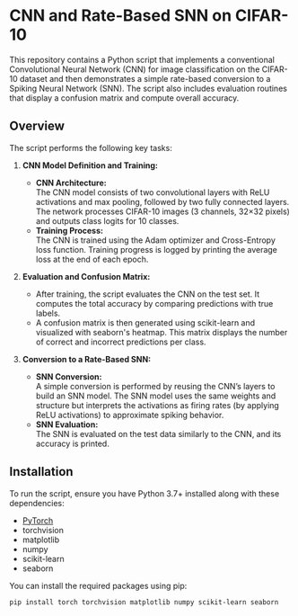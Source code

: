 # CNN and Rate-Based SNN on CIFAR-10

This repository contains a Python script that implements a conventional Convolutional Neural Network (CNN) for image classification on the CIFAR-10 dataset and then demonstrates a simple rate-based conversion to a Spiking Neural Network (SNN). The script also includes evaluation routines that display a confusion matrix and compute overall accuracy.

## Overview

The script performs the following key tasks:

1. **CNN Model Definition and Training:**
   - **CNN Architecture:**  
     The CNN model consists of two convolutional layers with ReLU activations and max pooling, followed by two fully connected layers. The network processes CIFAR-10 images (3 channels, 32×32 pixels) and outputs class logits for 10 classes.
   - **Training Process:**  
     The CNN is trained using the Adam optimizer and Cross-Entropy loss function. Training progress is logged by printing the average loss at the end of each epoch.
   
2. **Evaluation and Confusion Matrix:**
   - After training, the script evaluates the CNN on the test set. It computes the total accuracy by comparing predictions with true labels.
   - A confusion matrix is then generated using scikit-learn and visualized with seaborn's heatmap. This matrix displays the number of correct and incorrect predictions per class.

3. **Conversion to a Rate-Based SNN:**
   - **SNN Conversion:**  
     A simple conversion is performed by reusing the CNN’s layers to build an SNN model. The SNN model uses the same weights and structure but interprets the activations as firing rates (by applying ReLU activations) to approximate spiking behavior.
   - **SNN Evaluation:**  
     The SNN is evaluated on the test data similarly to the CNN, and its accuracy is printed.

## Installation

To run the script, ensure you have Python 3.7+ installed along with these dependencies:

- [PyTorch](https://pytorch.org/)
- torchvision
- matplotlib
- numpy
- scikit-learn
- seaborn

You can install the required packages using pip:

```bash
pip install torch torchvision matplotlib numpy scikit-learn seaborn
